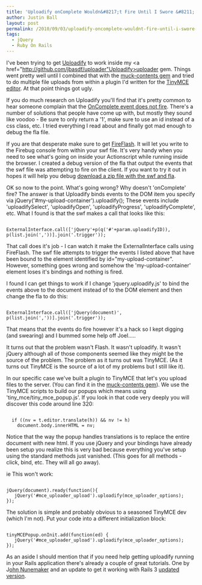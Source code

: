 ```yaml
---
title: 'Uploadify onComplete Wouldn&#8217;t Fire Until I Swore &#8211; A Lot'
author: Justin Ball
layout: post
permalink: /2010/09/03/uploadify-oncomplete-wouldnt-fire-until-i-swore-a-lot/
tags:
  - jQuery
  - Ruby On Rails
---
```


I've been trying to get <a href="http://www.uploadify.com/">Uploadify</a> to work inside my <a href="http://github.com/jbasdf/uploader"Uploadify>uploader gem</a>. Things went pretty well until I combined that with the <a href="http://github.com/tatemae/muck-contents">muck-contents gem</a> and tried to do multiple file uploads from within a plugin I'd written for the <a href="http://tinymce.moxiecode.com/">TinyMCE editor</a>. At that point things got ugly.

If you do much research on Uploadify you'll find that it's pretty common to hear someone complain that the <a href="http://www.uploadify.com/forum/viewtopic.php?f=7&t=2593">OnComplete event does not fire</a>. There's a number of solutions that people have come up with, but mostly they sound like voodoo - Be sure to only return a '1', make sure to use an id instead of a css class, etc. I tried everything I read about and finally got mad enough to debug the fla file. 

If you are that desperate make sure to get <a href="http://www.actionscript-flash-guru.com/blog/21-fireflash-firebug-console-for-flash">FireFlash</a>. It will let you write to the Firebug console from within your swf file. It's very handy when you need to see what's going on inside your Actionscript while running inside the browser. I created a debug version of the fla that output the events that the swf file was attempting to fire on the client.  If you want to try it out in hopes it will help you debug <a href='http://www.justinball.com/wp-content/uploads/2010/09/Uploadify.zip'>download a zip file with the swf and fla</a>.

OK so now to the point. What's going wrong? Why doesn't 'onComplete' fire? The answer is that Uploadify binds events to the DOM item you specify via jQuery('#my-upload-container').uploadify(); These events include 'uploadifySelect', 'uploadifyOpen', 'uploadifyProgress', 'uploadifyComplete', etc. What I found is that the swf makes a call that looks like this:

<pre><code class="javascript">
ExternalInterface.call(['jQuery'+p(q('#'+param.uploadifyID)), p(list.join(','))].join('.trigger'));
</pre></code>

That call does it's job - I can watch it make the ExternalInterface calls using FireFlash. The swf file attempts to trigger the events I listed above that have been bound to the element identified by id="my-upload-container". However, something goes wrong and somehow the 
'my-upload-container' element loses it's bindings and nothing is fired.

I found I can get things to work if I change 'jquery.uploadify.js' to bind the events above to the document instead of to the DOM element and then change the fla to do this:
<pre><code class="javascript">
ExternalInterface.call(['jQuery(document)', p(list.join(','))].join('.trigger'));
</pre></code>

That means that the events do fire however it's a hack so I kept digging (and swearing) and I bummed some help off Joel.....

It turns out that the problem wasn't Flash. It wasn't uploadify. It wasn't jQuery although all of those components seemed like they might be the source of the problem.  The problem as it turns out was TinyMCE. (As it turns out TinyMCE is the source of a lot of my problems but I still like it).

In our specific case we've built a plugin to TinyMCE that let's you upload files to the server. (You can find it in the <a href="http://github.com/tatemae/muck-contents">muck-contents gem</a>). We use the TinyMCE scripts to build our popups which means using 'tiny_mce/tiny_mce_popup.js'. If you look in that code very deeply you will discover this code around line 320:

<pre><code class="javascript">
  if ((nv = t.editor.translate(h)) && nv != h)
    document.body.innerHTML = nv;
</pre></code>

Notice that the way the popup handles translations is to replace the entire document with new html. If you use jQuery and your bindings have already been setup you realize this is very bad because everything you've setup using the standard methods just vanished. (This goes for all methods - click, bind, etc. They will all go away).

ie This won't work:
<pre><code class="javascript">
jQuery(document).ready(function(){
   jQuery('#mce_uploader_upload').uploadify(mce_uploader_options);
});
</pre></code>

The solution is simple and probably obvious to a seasoned TinyMCE dev (which I'm not). Put your code into a different initialization block:
<pre><code class="javascript">
tinyMCEPopup.onInit.add(function(ed) {
   jQuery('#mce_uploader_upload').uploadify(mce_uploader_options);
});
</pre></code>




As an aside I should mention that if you need help getting uploadify running in your Rails application there's already a couple of great tutorials. One by J<a href="http://railstips.org/blog/archives/2009/07/21/uploadify-and-rails23/">ohn Nunemaker</a> and an update to get it working with Rails 3 <a href="http://metautonomo.us/2010/07/09/uploadify-and-rails-3/">updated version</a>.
